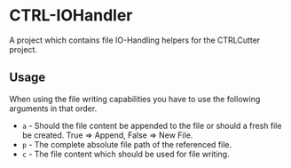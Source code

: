 # CTRL-IOHandler
A project which contains file IO-Handling helpers for the CTRLCutter project.

## Usage

When using the file writing capabilities you have to use the following arguments in that order.

- <code>a</code> - Should the file content be appended to the file or should a fresh file be created. True => Append, False => New File.
- <code>p</code> - The complete absolute file path of the referenced file.
- <code>c</code> - The file content which should be used for file writing.